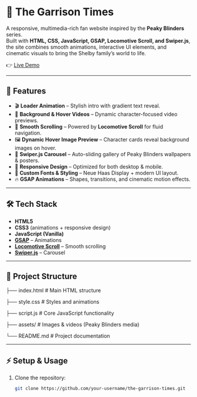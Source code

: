 # 📰 The Garrison Times

A responsive, multimedia-rich fan website inspired by the **Peaky Blinders** series.  
Built with **HTML, CSS, JavaScript, GSAP, Locomotive Scroll, and Swiper.js**, the site combines smooth animations, interactive UI elements, and cinematic visuals to bring the Shelby family’s world to life.  

👉 [Live Demo](https://the-garrison-times.netlify.app/)

---

## 🚀 Features
- 🎬 **Loader Animation** – Stylish intro with gradient text reveal.  
- 🎥 **Background & Hover Videos** – Dynamic character-focused video previews.  
- 🔄 **Smooth Scrolling** – Powered by **Locomotive Scroll** for fluid navigation.  
- 🖼️ **Dynamic Hover Image Preview** – Character cards reveal background images on hover.  
- 🎠 **Swiper.js Carousel** – Auto-sliding gallery of Peaky Blinders wallpapers & posters.  
- 📱 **Responsive Design** – Optimized for both desktop & mobile.  
- 🎨 **Custom Fonts & Styling** – Neue Haas Display + modern UI layout.  
- 🔥 **GSAP Animations** – Shapes, transitions, and cinematic motion effects.  

---

## 🛠️ Tech Stack
- **HTML5**
- **CSS3** (animations + responsive design)
- **JavaScript (Vanilla)**
- **[GSAP](https://greensock.com/gsap/)** – Animations
- **[Locomotive Scroll](https://locomotivemtl.github.io/locomotive-scroll/)** – Smooth scrolling
- **[Swiper.js](https://swiperjs.com/)** – Carousel

---
## 📂 Project Structure
├── index.html # Main HTML structure

├── style.css # Styles and animations

├── script.js # Core JavaScript functionality

├── assets/ # Images & videos (Peaky Blinders media)

└── README.md # Project documentation


---

## ⚡ Setup & Usage
1. Clone the repository:
   ```bash
   git clone https://github.com/your-username/the-garrison-times.git



